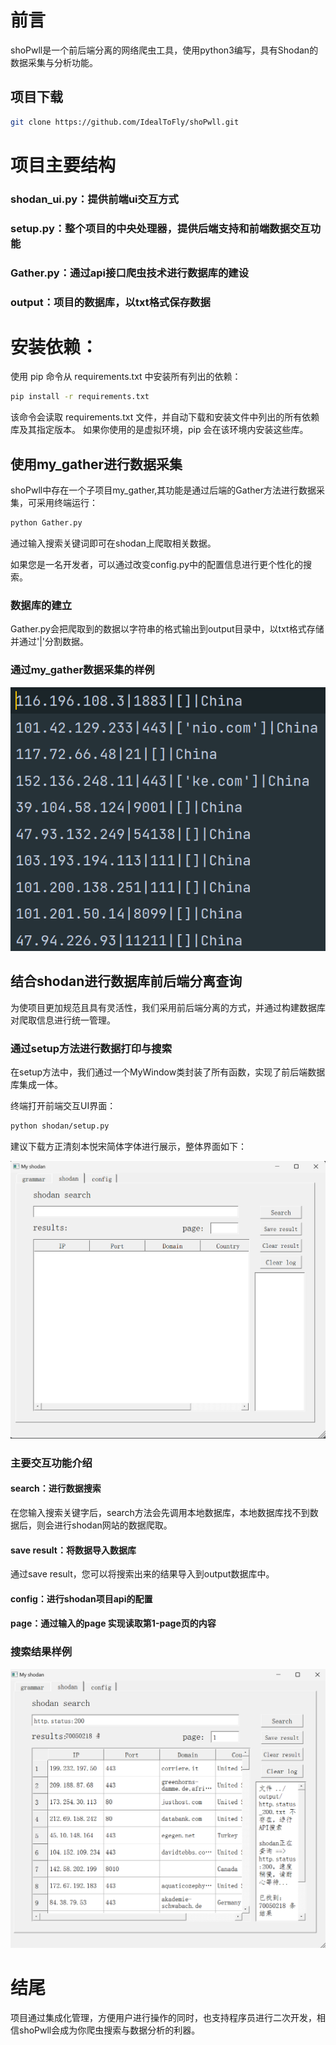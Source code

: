 # 前言

shoPwll是一个前后端分离的网络爬虫工具，使用python3编写，具有Shodan的数据采集与分析功能。

## 项目下载

```bash
git clone https://github.com/IdealToFly/shoPwll.git
```

# 项目主要结构

### shodan_ui.py：提供前端ui交互方式

### setup.py：整个项目的中央处理器，提供后端支持和前端数据交互功能

### Gather.py：通过api接口爬虫技术进行数据库的建设

### output：项目的数据库，以txt格式保存数据

# 安装依赖：
使用 pip 命令从 requirements.txt 中安装所有列出的依赖：
``` bash
pip install -r requirements.txt
```
该命令会读取 requirements.txt 文件，并自动下载和安装文件中列出的所有依赖库及其指定版本。
如果你使用的是虚拟环境，pip 会在该环境内安装这些库。

## 使用my_gather进行数据采集

shoPwll中存在一个子项目my_gather,其功能是通过后端的Gather方法进行数据采集，可采用终端运行：
``` bash
python Gather.py
```

通过输入搜索关键词即可在shodan上爬取相关数据。

如果您是一名开发者，可以通过改变config.py中的配置信息进行更个性化的搜索。

### 数据库的建立

Gather.py会把爬取到的数据以字符串的格式输出到output目录中，以txt格式存储并通过'|'分割数据。

### 通过my_gather数据采集的样例

![img.png](img/img1.png)

## 结合shodan进行数据库前后端分离查询

为使项目更加规范且具有灵活性，我们采用前后端分离的方式，并通过构建数据库对爬取信息进行统一管理。

### 通过setup方法进行数据打印与搜索

在setup方法中，我们通过一个MyWindow类封装了所有函数，实现了前后端数据库集成一体。

终端打开前端交互UI界面：
``` bash
python shodan/setup.py
```
建议下载方正清刻本悦宋简体字体进行展示，整体界面如下：

![img.png](img/img2.png)

### 主要交互功能介绍

#### search：进行数据搜索

在您输入搜索关键字后，search方法会先调用本地数据库，本地数据库找不到数据后，则会进行shodan网站的数据爬取。

#### save result：将数据导入数据库

通过save result，您可以将搜索出来的结果导入到output数据库中。

#### config：进行shodan项目api的配置

#### page：通过输入的page 实现读取第1-page页的内容 

### 搜索结果样例
![img.png](img/img3.png)

# 结尾

项目通过集成化管理，方便用户进行操作的同时，也支持程序员进行二次开发，相信shoPwll会成为你爬虫搜索与数据分析的利器。
